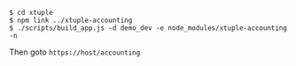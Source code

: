 ```
$ cd xtuple
$ npm link ../xtuple-accounting
$ ./scripts/build_app.js -d demo_dev -e node_modules/xtuple-accounting -n
```
Then goto `https://host/accounting`
